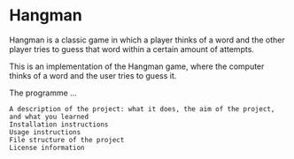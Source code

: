# Hangman
Hangman is a classic game in which a player thinks of a word and the other player tries to guess that word within a certain amount of attempts.

This is an implementation of the Hangman game, where the computer thinks of a word and the user tries to guess it. 

The programme ...


    A description of the project: what it does, the aim of the project, and what you learned
    Installation instructions
    Usage instructions
    File structure of the project
    License information
